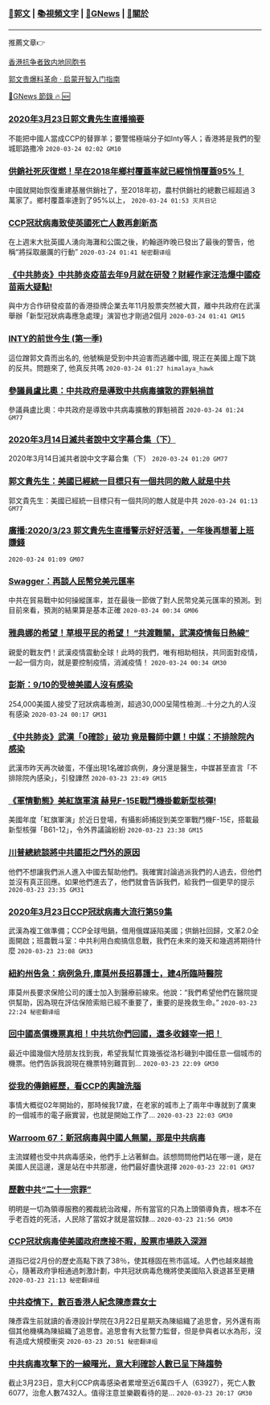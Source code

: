 ###  [:eagle:郭文](https://github.com/ourhimalayas/txt) | [:books:視頻文字](https://github.com/ourhimalayas/txt/blob/master/content/README.md) | [:newspaper:GNews](https://github.com/ourhimalayas/txt/blob/master/content/gnews/README.md) | [:pray:關於](https://github.com/ourhimalayas/home/tree/master/about)
---

推薦文章:point_right:

[香港抗争者致内地同胞书](https://github.com/ourhimalayas/news/blob/master/2019/08/a_letter_from_the_hong_kong_people.md)

[郭文贵爆料革命 · 启蒙开智入门指南](https://github.com/ourhimalayas/txt/issues/1)

[:newspaper:GNews 節錄 :fire: :new:](https://github.com/ourhimalayas/txt/blob/master/content/gnews/README.md) 



### [2020年3月23日郭文貴先生直播摘要](/content/gnews/1/README.md)

不能把中國人當成CCP的替罪羊；要警惕極端分子如Inty等人；香港將是我們的聖城耶路撒冷  `2020-03-24 02:02 GM10`

### [供銷社死灰復燃！早在2018年鄉村覆蓋率就已經悄悄覆蓋95%！](/content/gnews/2/README.md)

中國就開始恢復重建基層供銷社了，至2018年初，農村供銷社的總數已經超過３萬家了。鄉村覆蓋率達到了95%以上，  `2020-03-24 01:53 灭共日记`

### [CCP冠狀病毒致使英國死亡人數再創新高](/content/gnews/3/README.md)

在上週末大批英國人湧向海灘和公園之後，約翰遜昨晚已發出了最後的警告，他稱“將採取嚴厲的行動”  `2020-03-24 01:41 秘密翻译组`

### [《中共肺炎》中共肺炎疫苗去年9月就在研發？財經作家汪浩爆中國疫苗兩大疑點!](/content/gnews/4/README.md)

與中方合作研發疫苗的香港掛牌企業去年11月股票突然被大買，離中共政府在武漢舉辦「新型冠狀病毒應急處理」演習也才剛過2個月  `2020-03-24 01:41 GM15`

### [INTY的前世今生 (第一季)](/content/gnews/5/README.md)

這位蹭郭文貴而出名的, 他號稱是受到中共迫害而逃離中國, 現正在美國上躥下跳的反共。問題來了, 他真反共嗎  `2020-03-24 01:27 himalaya_hawk`

### [參議員盧比奧：中共政府是導致中共病毒擴散的罪魁禍首](/content/gnews/6/README.md)

參議員盧比奧：中共政府是導致中共病毒擴散的罪魁禍首  `2020-03-24 01:24 GM77`

### [2020年3月14日滅共者說中文字幕合集（下）](/content/gnews/7/README.md)

2020年3月14日滅共者說中文字幕合集（下）  `2020-03-24 01:20 GM77`

### [郭文貴先生：美國已經統一目標只有一個共同的敵人就是中共](/content/gnews/8/README.md)

郭文貴先生：美國已經統一目標只有一個共同的敵人就是中共  `2020-03-24 01:13 GM77`

### [廣播:2020/3/23 郭文貴先生直播警示好好活著，一年後再想著上班賺錢](/content/gnews/9/README.md)

 `2020-03-24 01:09 GM07`

### [Swagger：再談人民幣兌美元匯率](/content/gnews/10/README.md)

中共在貿易戰中如何操縱匯率，並在最後一節做了對人民幣兌美元匯率的預測。到目前來看，預測的結果算是基本正確  `2020-03-24 00:34 GM06`

### [雅典娜的希望！草根平民的希望！ “共渡難關，武漢疫情每日熱線”](/content/gnews/11/README.md)

親愛的戰友們！武漢疫情震動全球！此時的我們，唯有相助相扶，共同面對疫情，一起一個方向，就是要控制疫情，消滅疫情！  `2020-03-24 00:34 GM30`

### [彭斯：9/10的受檢美國人沒有感染](/content/gnews/12/README.md)

254,000美國人接受了冠狀病毒檢測，超過30,000呈陽性檢測...十分之九的人沒有感染  `2020-03-24 00:17 GM31`

### [《中共肺炎》武漢「0確診」破功 竟是醫師中鏢！中媒：不排除院內感染](/content/gnews/13/README.md)

武漢市昨天再次破蛋，不僅出現1名確診病例，身分還是醫生，中媒甚至直言「不排除院內感染」，引發譁然  `2020-03-23 23:49 GM15`

### [《軍情動態》美紅旗軍演 赫見F-15E戰鬥機掛載新型核彈!](/content/gnews/14/README.md)

美國年度「紅旗軍演」於近日登場，有攝影師捕捉到美空軍戰鬥機F-15E，搭載最新型核彈「B61-12」，令外界議論紛紛  `2020-03-23 23:38 GM15`

### [川普總統談將中共國拒之門外的原因](/content/gnews/15/README.md)

他們不想讓我們派人進入中國去幫助他們。我確實討論過派我們的人過去，但他們並沒有真正回應。如果他們進去了，他們就會告訴我們，給我們一個更早的提示  `2020-03-23 23:35 GM31`

### [2020年3月23日CCP冠狀病毒大流行第59集](/content/gnews/16/README.md)

武漢為複工做準備；CCP全球甩鍋，借用俄媒誣陷美國；供銷社回歸，文革2.0全面開啟；班農戰斗室：中共利用白痴搞信息戰，我們在未來的幾天和幾週將期待什麼  `2020-03-23 23:08 GM33`

### [紐約州告急：病例急升,庫莫州長招募護士，建4所臨時醫院](/content/gnews/17/README.md)

庫莫州長要求保險公司的護士加入到醫療前線來。他說：“我們希望他們在醫院提供幫助，因為現在評估保險索賠已經不重要了，重要的是挽救生命。”  `2020-03-23 22:24 秘密翻译组`

### [回中國高價機票真相！中共坑你們回國，還多收錢宰一把！](/content/gnews/18/README.md)

最近中國幾個大陸朋友找到我，希望我幫忙買幾張從洛杉磯到中國任意一個城市的機票。他們告訴我說現在機票特別難買到...  `2020-03-23 22:09 GM30`

### [從我的傳銷經歷，看CCP的輿論洗腦](/content/gnews/19/README.md)

事情大概從02年開始的，那時候我17歲，在老家的城市上了兩年中專就到了廣東的一個城市的電子廠實習，也就是開始工作了...  `2020-03-23 22:03 GM30`

### [Warroom 67：新冠病毒與中國人無關，那是中共病毒](/content/gnews/20/README.md)

主流媒體也受中共病毒感染，他們手上沾著鮮血。該想問問他們站在哪一邊，是在美國人民這邊，還是站在中共那邊，他們最好盡快選擇  `2020-03-23 22:01 GM37`

### [歷數中共“二十一宗罪”](/content/gnews/21/README.md)

明明是一切為領導服務的獨裁統治政權，所有當官的只為上頭領導負責，根本不在乎老百姓的死活，人民除了當奴才就是當奴隸...  `2020-03-23 21:56 GM30`

### [CCP冠狀病毒使美國政府應接不暇，股票市場跌入深淵](/content/gnews/22/README.md)

道指已從2月份的歷史高點下跌了38％，使其穩固在熊市區域。人們也越來越擔心，隨著政府爭相通過刺激計劃，中共冠狀病毒危機將使美國陷入衰退甚至更糟  `2020-03-23 21:13 秘密翻译组`

### [中共疫情下，數百香港人紀念陳彥霖女士](/content/gnews/23/README.md)

陳彥霖生前就讀的香港設計學院在3月22日星期天為陳組織了追思會，另外還有兩個其他機構為陳組織了追思會。追思會有大批警力監督，但是參與者以水為形，沒有造成大規模衝突  `2020-03-23 20:51 秘密翻译组`

### [中共病毒攻擊下的一線曙光，意大利確診人數已呈下降趨勢](/content/gnews/24/README.md)

截止3月23日，意大利CCP病毒感染者累增至近6萬四千人（63927），死亡人數6077，治愈人數7432人。值得注意並樂觀看待的是...  `2020-03-23 20:17 GM30`

